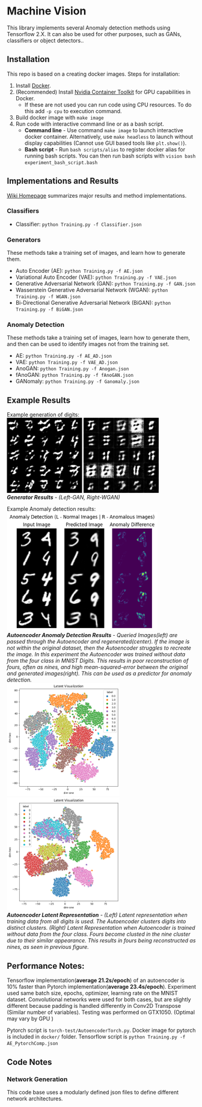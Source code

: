 # Machine Vision

This library implements several Anomaly detection methods using Tensorflow 2.X. It can also be used for other purposes, such as GANs, classifiers or object detectors..

## Installation

This repo is based on a creating docker images. Steps for installation:

1. Install [Docker](https://docs.docker.com/get-docker/).
1. (Recommended) Install [Nvidia Container Toolkit](https://github.com/NVIDIA/nvidia-docker) for GPU capabilities in Docker.
   - If these are not used you can run code using CPU resources. To do this add `-p cpu` to execution command.
1. Build docker image with `make image`
1. Run code with interactive command line or as a bash script.
   - __Command line__ - Use command `make image` to launch interactive docker container. Alternatively, use `make headless` to launch without display capabilities (Cannot use GUI based tools like `plt.show()`).
   - __Bash script__ - Run `bash scripts/alias` to register docker alias for running bash scripts. You can then run bash scripts with `vision bash experiment_bash_script.bash`

## Implementations and Results
[Wiki Homepage](https://github.com/vanstrn/MV/wiki) summarizes major results and method implementations.

### Classifiers
- Classifier: `python Training.py -f Classifier.json`

### Generators
These methods take a training set of images, and learn how to generate them.
- Auto Encoder (AE): `python Training.py -f AE.json`
- Variational Auto Encoder (VAE): `python Training.py -f VAE.json`
- Generative Adversarial Network (GAN): `python Training.py -f GAN.json`
- Wasserstein Generative Adversarial Network (WGAN): `python Training.py -f WGAN.json`
- Bi-Directional Generative Adversarial Network (BiGAN): `python Training.py -f BiGAN.json`

### Anomaly Detection
These methods take a training set of images, learn how to generate them, and then can be used to identify images not from the training set.
- AE: `python Training.py -f AE_AD.json`
- VAE: `python Training.py -f VAE_AD.json`
- AnoGAN: `python Training.py -f Anogan.json`
- fAnoGAN: `python Training.py -f fAnoGAN.json`
- GANomaly: `python Training.py -f Ganomaly.json`


## Example Results
Example generation of digits:\
<img src="images/GAN/Generation.gif" alt="GAN Results" width="200"/>
<img src="images/WGAN/Generation.gif" alt="WGAN Results" width="200"/>\
*__Generator Results__ - (Left-GAN, Right-WGAN)*

Example Anomaly detection results:\
<img src="images/Autoencoder/Anomaly2.png" alt="AE Anomaly Results" width="400"/>\
*__Autoencoder Anomaly Detection Results__ - Queried Images(left) are passed through the Autoencoder and regenerated(center). If the image is not within the original dataset, then the Autoencoder struggles to recreate the image. In this experiment the Autoencoder was trained without data from the four class in MNIST Digits. This results in poor reconstruction of fours, often as nines, and high mean-squared-error between the original and generated images(right). This can be used as a predictor for anomaly detection.*\
<img src="images/Autoencoder/Latent.png" alt="AE Latent Results" width="300"/>
<img src="images/Autoencoder/Latent_Anom.png" alt="AE Latent Results" width="300"/>\
*__Autoencoder Latent Representation__ - (Left) Latent representation when training data from all digits is used. The Autoencoder clusters digits into distinct clusters. (Right) Latent Representation when Autoencoder is trained without data from the four class. Fours become clusted in the nine cluster due to their similar appearance. This results in fours being reconstructed as nines, as seen in previous figure.*


## Performance Notes:
Tensorflow implementation(__average 21.2s/epoch__) of an autoencoder is 10% faster than Pytorch implementation(__average 23.4s/epoch__).
Experiment used same batch size, epochs, optimizer, learning rate on the MNIST dataset.
Convolutional networks were used for both cases, but are slightly different because padding is handled differently in Conv2D Transpose (Similar number of variables).
Testing was performed on GTX1050. (Optimal  may vary by GPU )

Pytorch script is `torch-test/AutoencoderTorch.py`. Docker image for pytorch is included in `docker/` folder.
Tensorflow script is `python Training.py -f AE_PytorchComp.json`


## Code Notes
### Network Generation
This code base uses a modularly defined json files to define different network architectures.
